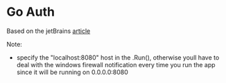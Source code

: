 # Go Auth

Based on the jetBrains [article](https://www.jetbrains.com/guide/go/tutorials/authentication-for-go-apps/auth/)

Note:
- specify the "localhost:8080" host in the .Run(), otherwise youll have to deal with the windows firewall notification every time you run the app since it will be running on 0.0.0.0:8080